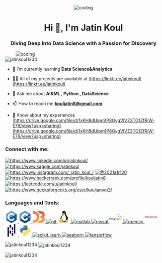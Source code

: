 <p align="center">
  <img alt="coding" width="630" src="https://i.giphy.com/media/v1.Y2lkPTc5MGI3NjExemx5bXBmNWthdjZ1cjk0OW04M2NwejJ5dnJmeXEyNXY2ZjgxNnp1aSZlcD12MV9pbnRlcm5hbF9naWZfYnlfaWQmY3Q9Zw/Y2siFL8PCUm5ucFBuS/giphy.gif">
<h1 align="center">Hi 👋, I'm Jatin Koul</h1>
<h3 align="center">Diving Deep into Data Science with a Passion for Discovery</h3>

<img align="right" alt="coding" width="470" src="https://i.giphy.com/media/v1.Y2lkPTc5MGI3NjExY2YzdG40dHlmdGNnd2k1bm51bGtldzhuZDdldjZybmdvbjVncm5laiZlcD12MV9pbnRlcm5hbF9naWZfYnlfaWQmY3Q9Zw/RbDKaczqWovIugyJmW/giphy.gif">

<p align="left"> <img src="https://komarev.com/ghpvc/?username=jatinkoul1234&label=Profile%20views&color=0e75b6&style=flat" alt="jatinkoul1234" /> </p>

- 🌱 I’m currently learning **Data Science&Analytics**

- 👨‍💻 All of my projects are available at [https://linktr.ee/jatinkoul](https://linktr.ee/jatinkoul)

- 💬 Ask me about **AI&ML , Python , DataScience**

- 📫 How to reach me **kouljatin8@gmail.com**

- 📄 Know about my experiences [https://drive.google.com/file/d/1xKH8dUjpm1P8GygVlVZ3TGfZfRiW-E76/view?usp=sharing](https://drive.google.com/file/d/1xKH8dUjpm1P8GygVlVZ3TGfZfRiW-E76/view?usp=sharing)

<h3 align="left">Connect with me:</h3>
<p align="left">
<a href="https://linkedin.com/in/https://www.linkedin.com/in/jatinkoul/" target="blank"><img align="center" src="https://raw.githubusercontent.com/rahuldkjain/github-profile-readme-generator/master/src/images/icons/Social/linked-in-alt.svg" alt="https://www.linkedin.com/in/jatinkoul/" height="30" width="40" /></a>
<a href="https://kaggle.com/https://www.kaggle.com/jatinkoul" target="blank"><img align="center" src="https://raw.githubusercontent.com/rahuldkjain/github-profile-readme-generator/master/src/images/icons/Social/kaggle.svg" alt="https://www.kaggle.com/jatinkoul" height="30" width="40" /></a>
<a href="https://instagram.com/https://www.instagram.com/_jatin_koul_/" target="blank"><img align="center" src="https://raw.githubusercontent.com/rahuldkjain/github-profile-readme-generator/master/src/images/icons/Social/instagram.svg" alt="https://www.instagram.com/_jatin_koul_/" height="30" width="40" /></a>
<a href="https://medium.com/@2021a1r120" target="blank"><img align="center" src="https://raw.githubusercontent.com/rahuldkjain/github-profile-readme-generator/master/src/images/icons/Social/medium.svg" alt="@2021a1r120" height="30" width="40" /></a>
<a href="https://www.hackerrank.com/https://www.hackerrank.com/profile/kouljatin8" target="blank"><img align="center" src="https://raw.githubusercontent.com/rahuldkjain/github-profile-readme-generator/master/src/images/icons/Social/hackerrank.svg" alt="https://www.hackerrank.com/profile/kouljatin8" height="30" width="40" /></a>
<a href="https://www.leetcode.com/https://leetcode.com/u/jatinkoul/" target="blank"><img align="center" src="https://raw.githubusercontent.com/rahuldkjain/github-profile-readme-generator/master/src/images/icons/Social/leet-code.svg" alt="https://leetcode.com/u/jatinkoul/" height="30" width="40" /></a>
<a href="https://auth.geeksforgeeks.org/user/https://www.geeksforgeeks.org/user/kouljamvn2/" target="blank"><img align="center" src="https://raw.githubusercontent.com/rahuldkjain/github-profile-readme-generator/master/src/images/icons/Social/geeks-for-geeks.svg" alt="https://www.geeksforgeeks.org/user/kouljamvn2/" height="30" width="40" /></a>
</p>

<h3 align="left">Languages and Tools:</h3>
<p align="left"> <a href="https://www.cprogramming.com/" target="_blank" rel="noreferrer"> <img src="https://raw.githubusercontent.com/devicons/devicon/master/icons/c/c-original.svg" alt="c" width="40" height="40"/> </a> <a href="https://www.w3schools.com/cpp/" target="_blank" rel="noreferrer"> <img src="https://raw.githubusercontent.com/devicons/devicon/master/icons/cplusplus/cplusplus-original.svg" alt="cplusplus" width="40" height="40"/> </a> <a href="https://d3js.org/" target="_blank" rel="noreferrer"> <img src="https://raw.githubusercontent.com/devicons/devicon/master/icons/d3js/d3js-original.svg" alt="d3js" width="40" height="40"/> </a> <a href="https://git-scm.com/" target="_blank" rel="noreferrer"> <img src="https://www.vectorlogo.zone/logos/git-scm/git-scm-icon.svg" alt="git" width="40" height="40"/> </a> <a href="https://www.linux.org/" target="_blank" rel="noreferrer"> <img src="https://raw.githubusercontent.com/devicons/devicon/master/icons/linux/linux-original.svg" alt="linux" width="40" height="40"/> </a> <a href="https://www.mathworks.com/" target="_blank" rel="noreferrer"> <img src="https://upload.wikimedia.org/wikipedia/commons/2/21/Matlab_Logo.png" alt="matlab" width="40" height="40"/> </a> <a href="https://www.microsoft.com/en-us/sql-server" target="_blank" rel="noreferrer"> <img src="https://www.svgrepo.com/show/303229/microsoft-sql-server-logo.svg" alt="mssql" width="40" height="40"/> </a> <a href="https://www.mysql.com/" target="_blank" rel="noreferrer"> <img src="https://raw.githubusercontent.com/devicons/devicon/master/icons/mysql/mysql-original-wordmark.svg" alt="mysql" width="40" height="40"/> </a> <a href="https://opencv.org/" target="_blank" rel="noreferrer"> <img src="https://www.vectorlogo.zone/logos/opencv/opencv-icon.svg" alt="opencv" width="40" height="40"/> </a> <a href="https://www.oracle.com/" target="_blank" rel="noreferrer"> <img src="https://raw.githubusercontent.com/devicons/devicon/master/icons/oracle/oracle-original.svg" alt="oracle" width="40" height="40"/> </a> <a href="https://pandas.pydata.org/" target="_blank" rel="noreferrer"> <img src="https://raw.githubusercontent.com/devicons/devicon/2ae2a900d2f041da66e950e4d48052658d850630/icons/pandas/pandas-original.svg" alt="pandas" width="40" height="40"/> </a> <a href="https://www.python.org" target="_blank" rel="noreferrer"> <img src="https://raw.githubusercontent.com/devicons/devicon/master/icons/python/python-original.svg" alt="python" width="40" height="40"/> </a> <a href="https://scikit-learn.org/" target="_blank" rel="noreferrer"> <img src="https://upload.wikimedia.org/wikipedia/commons/0/05/Scikit_learn_logo_small.svg" alt="scikit_learn" width="40" height="40"/> </a> <a href="https://seaborn.pydata.org/" target="_blank" rel="noreferrer"> <img src="https://seaborn.pydata.org/_images/logo-mark-lightbg.svg" alt="seaborn" width="40" height="40"/> </a> <a href="https://www.tensorflow.org" target="_blank" rel="noreferrer"> <img src="https://www.vectorlogo.zone/logos/tensorflow/tensorflow-icon.svg" alt="tensorflow" width="40" height="40"/> </a> </p>

<p><img align="left" src="https://github-readme-stats.vercel.app/api/top-langs?username=jatinkoul1234&show_icons=true&locale=en&layout=compact" alt="jatinkoul1234" /></p>

<p>&nbsp;<img align="center" src="https://github-readme-stats.vercel.app/api?username=jatinkoul1234&show_icons=true&locale=en" alt="jatinkoul1234" /></p>

<p><img align="center" src="https://github-readme-streak-stats.herokuapp.com/?user=jatinkoul1234&" alt="jatinkoul1234" /></p>
